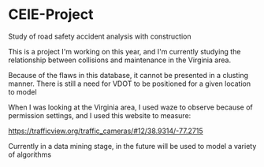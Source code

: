 # CEIE-Project
Study of road safety accident analysis with construction

This is a project I'm working on this year, and I'm currently studying 
the relationship between collisions and maintenance in the Virginia area.

Because of the flaws in this database, it cannot be presented in a clusting manner.
There is still a need for VDOT to be positioned for a given location to model

When I was looking at the Virginia area, I used waze to observe because of permission settings, 
and I used this website to measure:

https://trafficview.org/traffic_cameras/#12/38.9314/-77.2715

Currently in a data mining stage, in the future will be used to model a variety of algorithms

